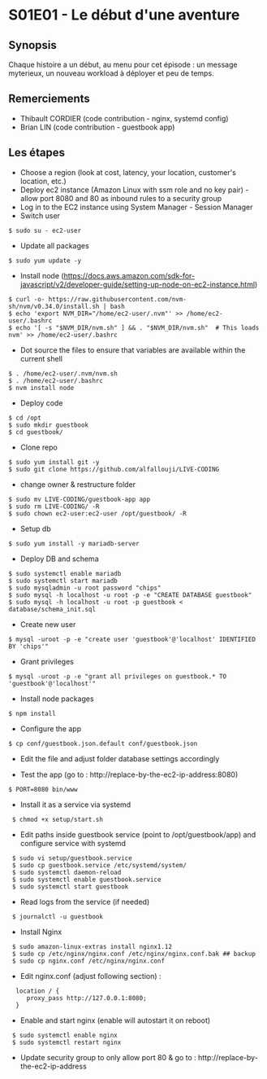 # S01E01 - Le début d'une aventure 

## Synopsis
Chaque histoire a un début, au menu pour cet épisode : un message myterieux, un nouveau workload à déployer et peu de temps. 

## Remerciements
 - Thibault CORDIER (code contribution - nginx, systemd config)
 - Brian LIN (code contribution - guestbook app)

## Les étapes

 * Choose a region (look at cost, latency, your location, customer's location, etc.)
 * Deploy ec2 instance (Amazon Linux with ssm role and no key pair) - allow port 8080 and 80 as inbound rules to a security group
 * Log in to the EC2 instance using System Manager - Session Manager 
 * Switch user
 
 ```console
 $ sudo su - ec2-user
```

 * Update all packages
 
 ```console 
 $ sudo yum update -y
```

 * Install node (https://docs.aws.amazon.com/sdk-for-javascript/v2/developer-guide/setting-up-node-on-ec2-instance.html)
 
 ```console 
 $ curl -o- https://raw.githubusercontent.com/nvm-sh/nvm/v0.34.0/install.sh | bash
 $ echo 'export NVM_DIR="/home/ec2-user/.nvm"' >> /home/ec2-user/.bashrc
 $ echo '[ -s "$NVM_DIR/nvm.sh" ] && . "$NVM_DIR/nvm.sh"  # This loads nvm' >> /home/ec2-user/.bashrc
```

* Dot source the files to ensure that variables are available within the current shell

 ```console 
 $ . /home/ec2-user/.nvm/nvm.sh
 $ . /home/ec2-user/.bashrc
 $ nvm install node
```

 * Deploy code
 
 ```console  
 $ cd /opt
 $ sudo mkdir guestbook
 $ cd guestbook/
```

 * Clone repo
 
 ```console  
 $ sudo yum install git -y
 $ sudo git clone https://github.com/alfallouji/LIVE-CODING
```

 * change owner & restructure folder
 
 ```console  
 $ sudo mv LIVE-CODING/guestbook-app app
 $ sudo rm LIVE-CODING/ -R
 $ sudo chown ec2-user:ec2-user /opt/guestbook/ -R
```

 * Setup db
 
 ```console  
 $ sudo yum install -y mariadb-server
```

 * Deploy DB and schema
 
 ```console  
 $ sudo systemctl enable mariadb
 $ sudo systemctl start mariadb
 $ sudo mysqladmin -u root password "chips"
 $ sudo mysql -h localhost -u root -p -e "CREATE DATABASE guestbook"
 $ sudo mysql -h localhost -u root -p guestbook < database/schema_init.sql
```

 * Create new user
 
 ```console  
 $ mysql -uroot -p -e "create user 'guestbook'@'localhost' IDENTIFIED BY 'chips'"
```

 * Grant privileges
 
 ```console  
 $ mysql -uroot -p -e "grant all privileges on guestbook.* TO 'guestbook'@'localhost'"
```

 * Install node packages
 
 ```console  
 $ npm install
```

 * Configure the app
 
 ```console  
 $ cp conf/guestbook.json.default conf/guestbook.json
 ```
 
 * Edit the file and adjust folder database settings accordingly

 * Test the app (go to : http://replace-by-the-ec2-ip-address:8080)
 
  ```console 
 $ PORT=8080 bin/www
 ```

 * Install it as a service via systemd
 
```console 
 $ chmod +x setup/start.sh
```

 * Edit paths inside guestbook service (point to /opt/guestbook/app) and configure service with systemd
```console 
 $ sudo vi setup/guestbook.service
 $ sudo cp guestbook.service /etc/systemd/system/
 $ sudo systemctl daemon-reload
 $ sudo systemctl enable guestbook.service
 $ sudo systemctl start guestbook
```

 * Read logs from the service (if needed)
 
```console
 $ journalctl -u guestbook
```

 * Install Nginx
 
```console
 $ sudo amazon-linux-extras install nginx1.12
 $ sudo cp /etc/nginx/nginx.conf /etc/nginx/nginx.conf.bak ## backup
 $ sudo cp nginx.conf /etc/nginx/nginx.conf
 ```

 * Edit nginx.conf (adjust following section) :
 
```console  
  location / {
     proxy_pass http://127.0.0.1:8080;
  }
```

 * Enable and start nginx (enable will autostart it on reboot)
 
```console  
 $ sudo systemctl enable nginx
 $ sudo systemctl restart nginx
```
 
 * Update security group to only allow port 80 & go to : http://replace-by-the-ec2-ip-address
